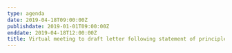```yaml
---
type: agenda
date: 2019-04-18T09:00:00Z
publishdate: 2019-01-01T09:00:00Z
enddate: 2019-04-18T12:00:00Z 
title: Virtual meeting to draft letter following statement of principles
---
```


